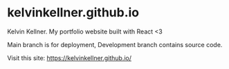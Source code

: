 # kelvinkellner.github.io

Kelvin Kellner. My portfolio website built with React &lt;3

Main branch is for deployment, Development branch contains source code.

Visit this site: https://kelvinkellner.github.io/

